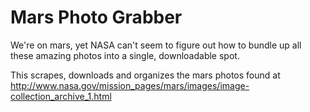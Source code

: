 Mars Photo Grabber
==================

We're on mars, yet NASA can't seem to figure out how to bundle up all these
amazing photos into a single, downloadable spot.

This scrapes, downloads and organizes the mars photos found at
http://www.nasa.gov/mission_pages/mars/images/image-collection_archive_1.html
